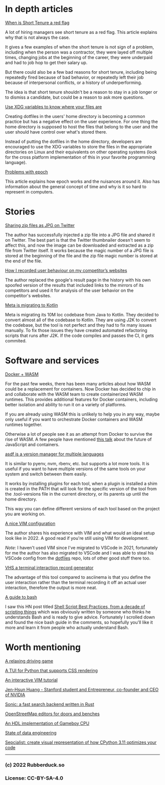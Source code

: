 # In depth articles

[When is Short Tenure a red flag](https://jacobian.org/2022/oct/14/when-is-short-tenure-a-red-flag/)

A lot of hiring managers see short tenure as a red flag. This article explains why that is not always the case.

It gives a few examples of when the short tenure is not sign of a problem, including when the person was a contractor, they were layed off multiple times, changing jobs at the beginning of the career, they were underpaid and had to job hop to get their salary up.

But there could also be a few bad reasons for short tenure, including being repeatedly fired because of bad behavior, or repeatedly left their job because of interpersonal conflicts, or a history of underperforming.

The idea is that short tenure shouldn't be a reason to stay in a job longer or to dismiss a candidate, but could be a reason to ask more questions.

[Use XDG variables to know where your files are](https://0x46.net/thoughts/2019/02/01/dotfile-madness/)

Creating dotfiles in the users' home directory is becoming a common practice but has a negative effect on the user experience. For one thing the home directory is supposed to host the files that belong to the user and the user should have control over what's stored there.

Instead of putting the dotfiles in the home directory, developers are encouraged to use the XDG variables to store the files in the appropriate directories on Linux and their equivalents on other operating systems (look for the cross platform implementation of this in your favorite programming language).

[Problems with epoch](https://www.netmeister.org/blog/epoch.html)

This article explains how epoch works and the nuisances around it. Also has information about the general concept of time and why is it so hard to represent in computers.

# Stories

[Sharing zip files as JPG on Twitter](https://twitter.com/david3141593/status/1057042085029822464)

The author has successfully injected a zip file into a JPG file and shared it on Twitter. The best part is that the Twitter thumbnailer doesn't seem to affect this, and now the image can be downloaded and extracted as a zip file from Twitter itself. It works because the magic number of a JPG file is stored at the beginning of the file and the zip file magic number is stored at the end of the file.

[How I recorded user behaviour on my competitor’s websites](https://dejanmarketing.com/competitor-hack/)

The author replaced the google's result page in the history with his own spoofed version of the results that included links to the mirrors of its competitors and used it for analysis of the user behavior on the competitor's websites.

[Meta is migrating to Kotlin](https://engineering.fb.com/2022/10/24/android/android-java-kotlin-migration/)

Meta is migrating its 10M loc codebase from Java to Kotlin. They decided to convert almost all of the codebase to Kotlin. They are using J2K to convert the codebase, but the tool is not perfect and they had to fix many issues manually. To fix those issues they have created automated refactoring scripts that runs after J2K. If the code compiles and passes the CI, it gets commited.

# Software and services

[Docker + WASM](https://www.docker.com/blog/docker-wasm-technical-preview/)

For the past few weeks, there has been many articles about how WASM could be a replacement for containers. Now Docker has decided to chip in and collaborate with the WASM team to create containerized WASM runtimes. This provides additional features for Docker containers, including better isolation and ability to run it on a variety of platforms.

If you are already using WASM this is unlikely to help you in any way, maybe only useful if you want to orchestrate Docker containers and WASM runtimes together.

Otherwise a lot of people see it as an attempt from Docker to survive the rise of WASM. A few people have mentioned [this talk](https://www.destroyallsoftware.com/talks/the-birth-and-death-of-javascript) about the future of JavaScript and containers.

[asdf is a version manager for multiple languages](https://asdf-vm.com/guide/introduction.html)

It is similar to pyenv, nvm, rbenv, etc. but supports a lot more tools. It is useful if you want to have multiple versions of the same tools on your system and switch between them easily.

It works by installing plugins for each tool, when a plugin is installed a shim is created in the PATH that will look for the specific version of the tool from the .tool-versions file in the current directory, or its parents up until the home directory.

This way you can define different versions of each tool based on the project you are working on.

[A nice VIM configuration](https://blog.langworth.com/vim3)

The author shares his experience with VIM and what would an ideal setup look like in 2022. A good read if you're still using VIM for development.

*Note:* I haven't used VIM since I've migrated to VSCode in 2021, fortunately for me the author has also migrated to VSCode and I was able to steal his VSCode config from the [dotfiles](https://github.com/statico/dotfiles/) repo, lots of other good stuff there too.

[VHS a terminal interaction record generator](https://github.com/charmbracelet/vhs)

The advantage of this tool compared to asciinema is that you define the user interaction rather than the terminal recording it off an actual user interaction, therefore the output is more neat.

[A guide to bash](https://mywiki.wooledge.org/BashGuide)

I saw this HN post titled [Shell Script Best Practices, from a decade of scripting things](https://news.ycombinator.com/item?id=33354286) which was obviously written by someone who thinks he understands Bash and is ready to give advice. Fortunately I scrolled down and found the nice bash guide in the comments, so hopefully you'll like it more and learn it from people who actually understand Bash.

# Worth mentioning

[A relaxing driving game](https://slowroads.io/)

[A TUI for Python that supports CSS rendering](https://www.textualize.io/)

[An interactive VIM tutorial](https://www.openvim.com/)

[Jen-Hsun Huang - Stanford student and Entrepreneur, co-founder and CEO of NVIDIA](https://www.youtube.com/watch?v=Xn1EsFe7snQ)

[Sonic: a fast search backend written in Rust](https://github.com/valeriansaliou/sonic)

[OpenStreetMap editors for doors and benches](https://every-door.app/)

[An HDL implementation of Gameboy CPU](https://github.com/Gekkio/gb-research/tree/main/sm83-cpu-core)

[State of data engineering](https://airbyte.com/blog/data-engineering-past-present-and-future)

[Sepcialist: create visual representation of how CPython 3.11 optimizes your code](https://pypi.org/project/specialist/)

---
### (c) 2022 Rubberduck.so
### License: CC-BY-SA-4.0
